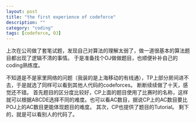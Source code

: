 ```yaml
---
layout: post
title: "the first experience of codeforce"
description: ""
category: "coding"
tags: [codeforce, OJ]
---
```

上次在公司做了套笔试题，发现自己对算法的理解太弱了，做一道很基本的算法题目都出现了逻辑不清的事情。
于是准备找个OJ做做题目，也顺便补补自己的coding熟练度。

不知道是不是家里网络的问题（我装的是上海移动的有线通），TP上部分房间进不去，于是就选了同样可以看到其他人代码的codeforces。
断断续续做了十天，感觉还不错。
首先题目的区分度比较好，CP上面的题目使用了比赛时的名称，这样就可以根据ABCDE选择不同的难度。也可以看AC数目，据说CP上的AC数目要比POJ上的AC数目更能体现题目的难度。
其次，CP也提供了题目的Tutorial。
剩下的，就是可以看别人的代码了。